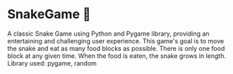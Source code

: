 # SnakeGame 🐍
A classic Snake Game using Python and Pygame library, providing an entertaining and challenging user
experience. This game's goal is to move the snake and eat as many food blocks as possible. There is only one food block at any given time. When the food is eaten, the snake grows in length.
Library used: pygame, random
